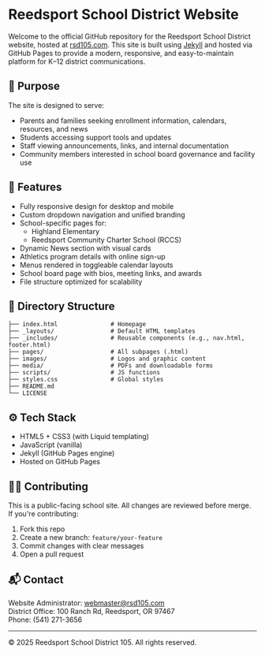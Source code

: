 # Reedsport School District Website

Welcome to the official GitHub repository for the Reedsport School District website, hosted at [rsd105.com](https://rsd105.com). This site is built using [Jekyll](https://jekyllrb.com) and hosted via GitHub Pages to provide a modern, responsive, and easy-to-maintain platform for K–12 district communications.

## 🎯 Purpose

The site is designed to serve:
- Parents and families seeking enrollment information, calendars, resources, and news
- Students accessing support tools and updates
- Staff viewing announcements, links, and internal documentation
- Community members interested in school board governance and facility use

## 🧱 Features

- Fully responsive design for desktop and mobile
- Custom dropdown navigation and unified branding
- School-specific pages for:
  - Highland Elementary
  - Reedsport Community Charter School (RCCS)
- Dynamic News section with visual cards
- Athletics program details with online sign-up
- Menus rendered in toggleable calendar layouts
- School board page with bios, meeting links, and awards
- File structure optimized for scalability

## 📁 Directory Structure

```
├── index.html               # Homepage
├── _layouts/                # Default HTML templates
├── _includes/               # Reusable components (e.g., nav.html, footer.html)
├── pages/                   # All subpages (.html)
├── images/                  # Logos and graphic content
├── media/                   # PDFs and downloadable forms
├── scripts/                 # JS functions
├── styles.css               # Global styles
├── README.md
└── LICENSE
```

## ⚙️ Tech Stack

- HTML5 + CSS3 (with Liquid templating)
- JavaScript (vanilla)
- Jekyll (GitHub Pages engine)
- Hosted on GitHub Pages

## 🧑‍💻 Contributing

This is a public-facing school site. All changes are reviewed before merge. If you're contributing:

1. Fork this repo
2. Create a new branch: `feature/your-feature`
3. Commit changes with clear messages
4. Open a pull request

## 📬 Contact

Website Administrator: [webmaster@rsd105.com](mailto:webmaster@rsd105.com)  
District Office: 100 Ranch Rd, Reedsport, OR 97467  
Phone: (541) 271-3656

---

© 2025 Reedsport School District 105. All rights reserved.
